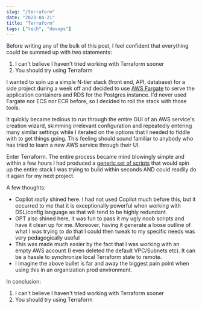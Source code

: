 ```yaml
---
slug: "/terraform"
date: "2023-04-21"
title: "Terraform"
tags: ["tech", "devops"]
---
```


Before writing any of the bulk of this post, I feel confident that everything could be summed up with two statements:

1) I can't believe I haven't tried working with Terraform sooner
2) You should try using Terraform

I wanted to spin up a simple N-tier stack (front end, API, database) for a side project during a week off and decided to
use [AWS Fargate](https://aws.amazon.com/fargate/) to serve the application containers and RDS for the Postgres
instance. I'd never used Fargate nor ECS nor ECR before, so I decided to roll the stack with those tools.

It quickly became tedious to run through the entire GUI of an AWS service's creation wizard, skimming irrelevant
configuration and repeatedly entering many similar settings while I iterated on the options that I needed to fiddle with
to get things going. This feeling should sound familiar to anybody who has tried to learn a new AWS service through
their UI.

Enter Terraform. The entire process became mind blowingly simple and within a few hours I had produced a [generic set of
scripts](https://github.com/paulojblack/infra-scripts) that would spin up the entire stack I was trying to build within
seconds AND could readily do it again for my next project.

A few thoughts:
- Copilot *really* shined here. I had not used Copilot much before this, but it occurred to me that it is
  exceptionally powerful when working with DSL/config language as that will tend to be highly redundant.
- GPT also shined here, it was fun to pass it my ugly noob scripts and have it clean up for me. Moreover, having it
  generate a loose outline of what I was trying to do that I could then tweak to my specific needs was very
  pedagogically useful
- This was made much easier by the fact that I was working with an empty AWS account (I even deleted the default
  VPC/Subnets etc). It can be a hassle to synchronize local Terraform state to remote.
- I imagine the above bullet is far and away the biggest pain point when using this in an organization prod environment. 

In conclusion:

1) I can't believe I haven't tried working with Terraform sooner
2) You should try using Terraform
